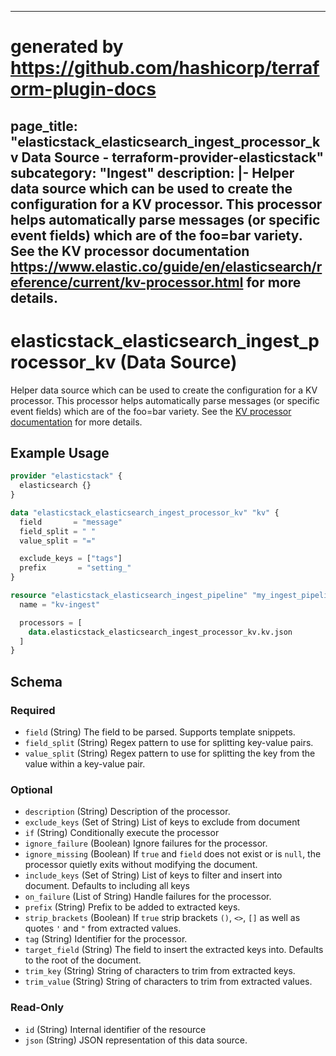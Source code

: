 
---
# generated by https://github.com/hashicorp/terraform-plugin-docs
page_title: "elasticstack_elasticsearch_ingest_processor_kv Data Source - terraform-provider-elasticstack"
subcategory: "Ingest"
description: |-
  Helper data source which can be used to create the configuration for a KV processor. This processor helps automatically parse messages (or specific event fields) which are of the foo=bar variety. See the KV processor documentation https://www.elastic.co/guide/en/elasticsearch/reference/current/kv-processor.html for more details.
---

# elasticstack_elasticsearch_ingest_processor_kv (Data Source)

Helper data source which can be used to create the configuration for a KV processor. This processor helps automatically parse messages (or specific event fields) which are of the foo=bar variety. See the [KV processor documentation](https://www.elastic.co/guide/en/elasticsearch/reference/current/kv-processor.html) for more details.

## Example Usage

```terraform
provider "elasticstack" {
  elasticsearch {}
}

data "elasticstack_elasticsearch_ingest_processor_kv" "kv" {
  field       = "message"
  field_split = " "
  value_split = "="

  exclude_keys = ["tags"]
  prefix       = "setting_"
}

resource "elasticstack_elasticsearch_ingest_pipeline" "my_ingest_pipeline" {
  name = "kv-ingest"

  processors = [
    data.elasticstack_elasticsearch_ingest_processor_kv.kv.json
  ]
}
```

<!-- schema generated by tfplugindocs -->
## Schema

### Required

- `field` (String) The field to be parsed. Supports template snippets.
- `field_split` (String) Regex pattern to use for splitting key-value pairs.
- `value_split` (String) Regex pattern to use for splitting the key from the value within a key-value pair.

### Optional

- `description` (String) Description of the processor.
- `exclude_keys` (Set of String) List of keys to exclude from document
- `if` (String) Conditionally execute the processor
- `ignore_failure` (Boolean) Ignore failures for the processor.
- `ignore_missing` (Boolean) If `true` and `field` does not exist or is `null`, the processor quietly exits without modifying the document.
- `include_keys` (Set of String) List of keys to filter and insert into document. Defaults to including all keys
- `on_failure` (List of String) Handle failures for the processor.
- `prefix` (String) Prefix to be added to extracted keys.
- `strip_brackets` (Boolean) If `true` strip brackets `()`, `<>`, `[]` as well as quotes `'` and `"` from extracted values.
- `tag` (String) Identifier for the processor.
- `target_field` (String) The field to insert the extracted keys into. Defaults to the root of the document.
- `trim_key` (String) String of characters to trim from extracted keys.
- `trim_value` (String) String of characters to trim from extracted values.

### Read-Only

- `id` (String) Internal identifier of the resource
- `json` (String) JSON representation of this data source.

